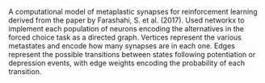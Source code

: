 A computational model of metaplastic synapses for reinforcement learning derived from
the paper by Farashahi, S. et al. (2017). Used networkx to implement each population of
neurons encoding the alternatives in the forced choice task as a directed graph.
Vertices represent the various metastates and encode how many synapses are in each one.
Edges represent the possible transitions between states following potentiation or depression
events, with edge weights encoding the probability of each transition.
